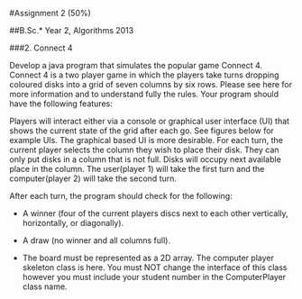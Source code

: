 #Assignment 2 (50%)

##B.Sc.* Year 2, Algorithms 2013

###2. Connect 4

Develop a java program that simulates the popular game Connect 4.  Connect 4 is a two player game in which the players take turns dropping coloured disks into a grid of seven columns by six rows. Please see here for more information and to understand fully the rules. Your program should have the following features:

Players will interact either via a console or graphical user interface (UI) that shows the current state of the grid after each go. See figures below for example UIs. The graphical based UI is more desirable.
For each turn, the current player selects the column they wish to place their disk. They can only put disks in a column that is not full. Disks will occupy next available place in the column.
The user(player 1) will take the first turn and the computer(player 2) will take the second turn.

After each turn, the program should check for the following:

* A winner (four of the current players discs next to each other vertically, horizontally, or diagonally).

* A draw (no winner and all columns full).

* The board must be represented as a 2D array. The computer player skeleton class is here. You must NOT change the interface of this class however you must include your student number in the ComputerPlayer class name.

